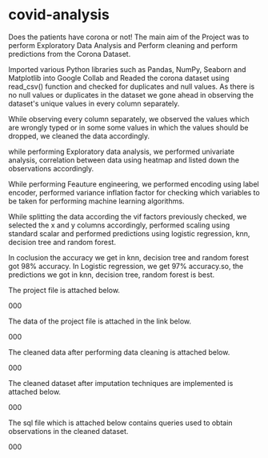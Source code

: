 # covid-analysis
Does the patients have corona or not! 
The main aim of the Project was to perform Exploratory Data Analysis and Perform cleaning and perform predictions from the Corona Dataset.

Imported various Python libraries such as Pandas, NumPy, Seaborn and Matplotlib into Google Collab and Readed the corona dataset using read_csv() function and checked for duplicates and null values. As there is no null values or duplicates in the dataset we gone ahead in observing the dataset's unique values in every column separately.

While observing every column separately, we observed the values which are wrongly typed or in some some values in which the values should be dropped, we cleaned the data accordingly.

while performing Exploratory data analysis, we performed univariate analysis, correlation between data using heatmap and listed down the observations accordingly.

While performing Feauture engineering, we performed encoding using label encoder, performed variance inflation factor for checking which variables to be taken for performing machine learning algorithms.

While splitting the data according the vif factors previously checked, we selected the x and y columns accordingly, performed scaling using standard scalar and performed predictions using logistic regression, knn, decision tree and random forest.

In coclusion the accuracy we get in knn, decision tree and random forest got 98% accuracy. In Logistic regression, we get 97% accuracy.so, the predictions we got in knn, decision tree, random forest is best.

The project file is attached below.

000

The data of the project file is attached in the link below.

000

The cleaned data after performing data cleaning is attached below.

000

The cleaned dataset after imputation techniques are implemented is attached below.

000

The sql file which is attached below contains queries used to obtain observations in the cleaned dataset.

000
